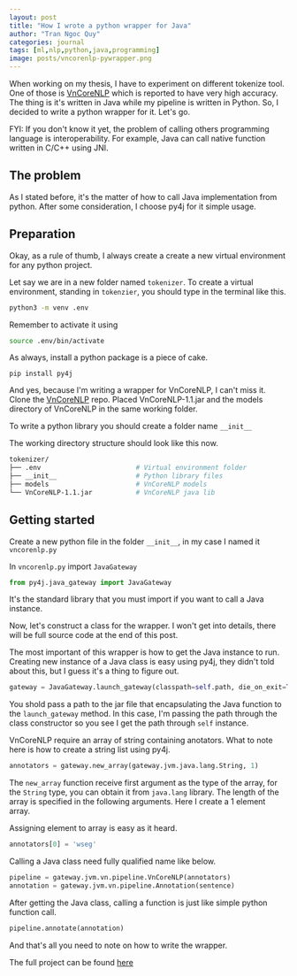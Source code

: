 ```yaml
---
layout: post
title: "How I wrote a python wrapper for Java"
author: "Tran Ngoc Quy"
categories: journal
tags: [ml,nlp,python,java,programming]
image: posts/vncorenlp-pywrapper.png
---
```


When working on my thesis, I have to experiment on different tokenize tool. One of those is [VnCoreNLP](https://github.com/vncorenlp/VnCoreNLP) which is reported to have very high accuracy. The thing is it's written in Java while my pipeline is written in Python. So, I decided to write a python wrapper for it. Let's go.

FYI: If you don't know it yet, the problem of calling others programming language is interoperability. For example, Java can call native function written in C/C++ using JNI.

## The problem

As I stated before, it's the matter of how to call Java implementation from python. After some consideration, I choose py4j for it simple usage.

## Preparation

Okay, as a rule of thumb, I always create a create a new virtual environment for any python project.

Let say we are in a new folder named `tokenizer`. To create a virtual environment, standing in `tokenzier`, you should type in the terminal like this.

```bash
python3 -m venv .env
```

Remember to activate it using

```bash
source .env/bin/activate
```

As always, install a python package is a piece of cake.

`pip install py4j`

And yes, because I'm writing a wrapper for VnCoreNLP, I can't miss it. Clone the [VnCoreNLP](https://github.com/vncorenlp/VnCoreNLP) repo. Placed VnCoreNLP-1.1.jar and the models directory of VnCoreNLP in the same working folder.

To write a python library you should create a folder name `__init__`

The working directory structure should look like this now.

```bash
tokenizer/
├── .env                        # Virtual environment folder
├── __init__                    # Python library files
├── models                      # VnCoreNLP models
└── VnCoreNLP-1.1.jar           # VnCoreNLP java lib
```

## Getting started

Create a new python file in the folder `__init__`, in my case I named it `vncorenlp.py`

In `vncorenlp.py` import `JavaGateway`

```python
from py4j.java_gateway import JavaGateway
```

It's the standard library that you must import if you want to call a Java instance.

Now, let's construct a class for the wrapper. I won't get into details, there will be full source code at the end of this post.

The most important of this wrapper is how to get the Java instance to run. Creating new instance of a Java class is easy using py4j, they didn't told about this, but I guess it's a thing to figure out.

```python
gateway = JavaGateway.launch_gateway(classpath=self.path, die_on_exit=True)
```

You shold pass a path to the jar file that encapsulating the Java function to the `launch_gateway` method. In this case, I'm passing the path through the class constructor so you see I get the path through `self` instance.

VnCoreNLP require an array of string containing anotators. What to note here is how to create a string list using py4j.

```python
annotators = gateway.new_array(gateway.jvm.java.lang.String, 1)
```

The `new_array` function receive first argument as the type of the array, for the `String` type, you can obtain it from `java.lang` library. The length of the array is specified in the following arguments. Here I create a 1 element array.

Assigning element to array is easy as it heard.

```python
annotators[0] = 'wseg'
```

Calling a Java class need fully qualified name like below.

```python
pipeline = gateway.jvm.vn.pipeline.VnCoreNLP(annotators)
annotation = gateway.jvm.vn.pipeline.Annotation(sentence)
```

After getting the Java class, calling a function is just like simple python function call.

```python
pipeline.annotate(annotation)
```

And that's all you need to note on how to write the wrapper.

The full project can be found [here](https://github.com/motmaytinh/vncorenlp-pywrapper)